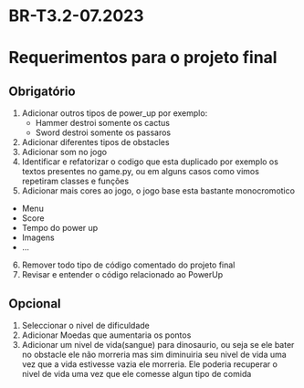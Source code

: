 # BR-T3.2-07.2023

# Requerimentos para o projeto final
## Obrigatório
1. Adicionar outros tipos de power_up por exemplo:
   - Hammer destroi somente os cactus
   - Sword destroi somente os passaros
2. Adicionar diferentes tipos de obstacles
3. Adicionar som no jogo
4. Identificar e refatorizar o codigo que esta duplicado por exemplo os textos presentes no game.py, ou em alguns casos como vimos repetiram classes e funções
5. Adicionar mais cores ao jogo, o jogo base esta bastante monocromotico
  - Menu
  - Score
  - Tempo do power up
  - Imagens
  - ...
6. Remover todo tipo de código comentado do projeto final
7. Revisar e entender o código relacionado ao PowerUp

## Opcional
1. Seleccionar o nivel de dificuldade 
2. Adicionar Moedas que aumentaria os pontos
3. Adicionar um nivel de vida(sangue) para dinosaurio, ou seja se ele bater no obstacle ele não morreria mas sim diminuiria seu nivel de vida uma vez que a vida estivesse vazia ele morreria. Ele poderia recuperar o nivel de vida uma vez que ele comesse algun tipo de comida



